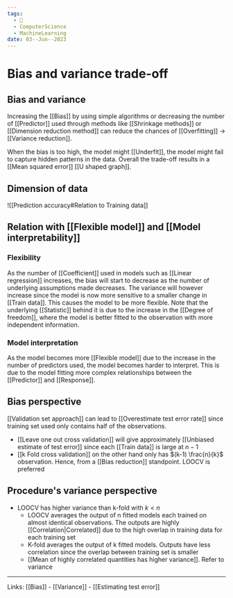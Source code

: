 ```yaml
---
tags:
  - 🌱
  - ComputerScience
  - MachineLearning
date: 03--Jun--2023
---
```


# Bias and variance trade-off
## Bias and variance
Increasing the [[Bias]] by using simple algorithms or decreasing the number of [[Predictor]] used through methods like [[Shrinkage methods]] or [[Dimension reduction method]] can reduce the chances of [[Overfitting]] → [[Variance reduction]].

When the bias is too high, the model might [[Underfit]], the model might fail to capture hidden patterns in the data. Overall the trade-off results in a [[Mean squared error]] [[U shaped graph]].
## Dimension of data
![[Prediction accuracy#Relation to Training data]]
## Relation with [[Flexible model]] and [[Model interpretability]]
### Flexibility
As the number of [[Coefficient]] used in models such as [[Linear regression]] increases, the bias will start to decrease as the number of underlying assumptions made decreases. The variance will however increase since the model is now more sensitive to a smaller change in [[Train data]]. This causes the model to be more flexible. Note that the underlying [[Statistic]] behind it is due to the increase in the [[Degree of freedom]], where the model is better fitted to the observation with more independent information.
### Model interpretation
As the model becomes more [[Flexible model]] due to the increase in the number of predictors used, the model becomes harder to interpret. This is due to the model fitting more complex relationships between the [[Predictor]] and [[Response]].
## Bias perspective
[[Validation set approach]] can lead to [[Overestimate test error rate]] since training set used only contains half of the observations. 
- [[Leave one out cross validation]] will give approximately [[Unbiased estimate of test error]] since each [[Train data]] is large at $n-1$
- [[k Fold cross validation]] on the other hand only has $(k-1) \frac{n}{k}$ observation. Hence, from a [[Bias reduction]] standpoint. LOOCV is preferred
## Procedure's variance perspective
- LOOCV has higher variance than k-fold with $k<n$
    - LOOCV averages the output of n fitted models each trained on almost identical observations. The outputs are highly [[Correlation|Correlated]] due to the high overlap in training data for each training set
    - K-fold averages the output of k fitted models. Outputs have less correlation since the overlap between training set is smaller
    - [[Mean of highly correlated quantities has higher variance]]. Refer to variance

---
Links: [[Bias]] - [[Variance]] - [[Estimating test error]]